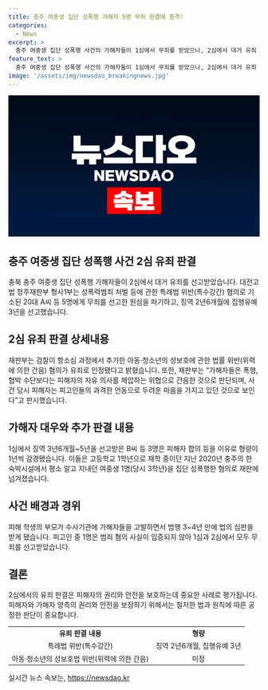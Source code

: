 ```yaml
---
title: 충주 여중생 집단 성폭행 가해자 5명 무죄 판결에 충격!
categories:
  - News
excerpt: >
  충주 여중생 집단 성폭행 사건의 가해자들이 1심에서 무죄를 받았으나, 2심에서 대거 유죄 판결을 받았다. 법원은 특례법 위반 혐의로 5명에게 징역 2년6개월에 집행유예 3년을 선고했고, 추가된 간음 혐의도 유죄로 판단됐다. 피해자 합의로 인해 일부 형량이 감경되었으며, 범행 3~4년 만에 법의 심판을 받았다. 이로써 사건은 끝나지 않고 더 많은 이슈가 논의될 전망이다.
feature_text: >
  충주 여중생 집단 성폭행 사건의 가해자들이 1심에서 무죄를 받았으나, 2심에서 대거 유죄 판결을 받았다. 법원은 특례법 위반 혐의로 5명에게 징역 2년6개월에 집행유예 3년을 선고했고, 추가된 간음 혐의도 유죄로 판단됐다. 피해자 합의로 인해 일부 형량이 감경되었으며, 범행 3~4년 만에 법의 심판을 받았다. 이로써 사건은 끝나지 않고 더 많은 이슈가 논의될 전망이다.
image: '/assets/img/newsdao_breakingnews.jpg'
---
```


<p><img src="/assets/img/newsdao_breakingnews.jpg" alt="pcversion 속보" /></p>

<h2 data-ke-size="size26">충주 여중생 집단 성폭행 사건 2심 유죄 판결</h2>

<p data-ke-size="size16">충북 충주 여중생 집단 성폭행 가해자들이 2심에서 대거 유죄를 선고받았습니다. 대전고법 청주재판부 형사1부는 성폭력범죄 처벌 등에 관한 특례법 위반(특수강간) 혐의로 기소된 20대 A씨 등 5명에게 무죄를 선고한 원심을 파기하고, 징역 2년6개월에 집행유예 3년을 선고했습니다.</p>

<h2 data-ke-size="size26">2심 유죄 판결 상세내용</h2>

<p data-ke-size="size16">재판부는 검찰이 항소심 과정에서 추가한 아동·청소년의 성보호에 관한 법률 위반(위력에 의한 간음) 혐의가 유죄로 인정됐다고 밝혔습니다. 또한, 재판부는 “가해자들은 폭행, 협박 수단보다는 피해자의 자유 의사를 제압하는 위협으로 간음한 것으로 판단되며, 사건 당시 피해자는 피고인들의 과격한 언동으로 두려운 마음을 가지고 있던 것으로 보인다”고 판시했습니다.</p>

<h2 data-ke-size="size26">가해자 대우와 추가 판결 내용</h2>

<p data-ke-size="size16">1심에서 징역 3년6개월~5년을 선고받은 B씨 등 3명은 피해자 합의 등을 이유로 형량이 1년씩 감경됐습니다. 이들은 고등학교 1학년으로 재학 중이던 지난 2020년 충주의 한 숙박시설에서 평소 알고 지내던 여중생 1명(당시 3학년)을 집단 성폭행한 혐의로 재판에 넘겨졌습니다.</p>

<h2 data-ke-size="size26">사건 배경과 경위</h2>

<p data-ke-size="size16">피해 학생의 부모가 수사기관에 가해자들을 고발하면서 범행 3~4년 만에 법의 심판을 받게 됐습니다. 피고인 중 1명은 범죄 혐의 사실이 입증되지 않아 1심과 2심에서 모두 무죄를 선고받았습니다.</p>

<h2 data-ke-size="size26">결론</h2>

<p data-ke-size="size16">2심에서의 유죄 판결은 피해자의 권리와 안전을 보호하는데 중요한 사례로 평가됩니다. 피해자와 가해자 양측의 권리와 안전을 보장하기 위해서는 철저한 법과 원칙에 따른 공정한 판단이 중요합니다.</p>

<table>
    <tbody>
        <tr>
            <td style="text-align: center; height: 17px;"><b>유죄 판결 내용</b></td>
            <td style="text-align: center; height: 17px;"><b>형량</b></td>
        </tr>
        <tr>
            <td style="text-align: center; height: 17px;">특례법 위반(특수강간)</td>
            <td style="text-align: center; height: 17px;">징역 2년6개월, 집행유예 3년</td>
        </tr>
        <tr>
            <td style="text-align: center; height: 17px;">아동·청소년의 성보호법 위반(위력에 의한 간음)</td>
            <td style="text-align: center; height: 17px;">미정</td>
        </tr>
    </tbody>
</table>
실시간 뉴스 속보는, <a href="https://newsdao.kr" rel="dofollow">https://newsdao.kr</a>


